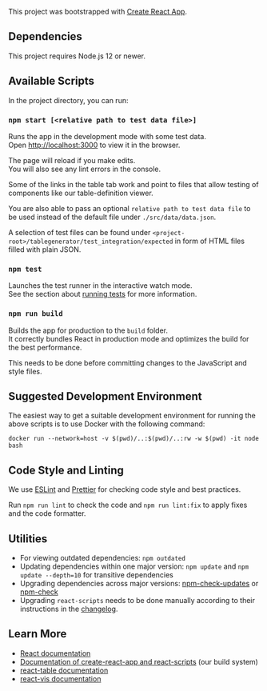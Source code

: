 This project was bootstrapped with [Create React App](https://github.com/facebook/create-react-app).

## Dependencies

This project requires Node.js 12 or newer.

## Available Scripts

In the project directory, you can run:

### `npm start [<relative path to test data file>]`

Runs the app in the development mode with some test data.<br>
Open [http://localhost:3000](http://localhost:3000) to view it in the browser.

The page will reload if you make edits.<br>
You will also see any lint errors in the console.

Some of the links in the table tab work and point to files
that allow testing of components like our table-definition viewer.

You are also able to pass an optional `relative path to test data file` to be used instead of the
default file under `./src/data/data.json`.

A selection of test files can be found under `<project-root>/tablegenerator/test_integration/expected` in form
of HTML files filled with plain JSON.

### `npm test`

Launches the test runner in the interactive watch mode.<br>
See the section about [running tests](https://facebook.github.io/create-react-app/docs/running-tests) for more information.

### `npm run build`

Builds the app for production to the `build` folder.<br>
It correctly bundles React in production mode and optimizes the build for the best performance.

This needs to be done before committing changes to the JavaScript and style files.

## Suggested Development Environment

The easiest way to get a suitable development environment
for running the above scripts is to use Docker with the following command:

```
docker run --network=host -v $(pwd)/..:$(pwd)/..:rw -w $(pwd) -it node bash
```

## Code Style and Linting

We use [ESLint](https://eslint.org/) and [Prettier](https://prettier.io/)
for checking code style and best practices.

Run `npm run lint` to check the code and `npm run lint:fix` to apply fixes and the code formatter.

## Utilities

- For viewing outdated dependencies: `npm outdated`
- Updating dependencies within one major version: `npm update` and `npm update --depth=10` for transitive dependencies
- Upgrading dependencies across major versions: [npm-check-updates](https://www.npmjs.com/package/npm-check-updates) or [npm-check](https://www.npmjs.com/package/npm-check)
- Upgrading `react-scripts` needs to be done manually according to their instructions in the [changelog](https://github.com/facebook/create-react-app/releases).

## Learn More

- [React documentation](https://reactjs.org/)
- [Documentation of create-react-app and react-scripts](https://create-react-app.dev/) (our build system)
- [react-table documentation](https://github.com/tannerlinsley/react-table/tree/v6)
- [react-vis documentation](https://uber.github.io/react-vis/documentation)
